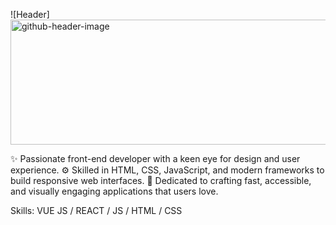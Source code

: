 ![Header]<img width="666" height="200" alt="github-header-image" src="https://github.com/user-attachments/assets/14709ea3-4e6c-45e5-8d37-3a908e2fbbc4" />


✨ Passionate front-end developer with a keen eye for design and user experience.
⚙️ Skilled in HTML, CSS, JavaScript, and modern frameworks to build responsive web interfaces.
🚀 Dedicated to crafting fast, accessible, and visually engaging applications that users love.


Skills: VUE JS / REACT / JS / HTML / CSS
